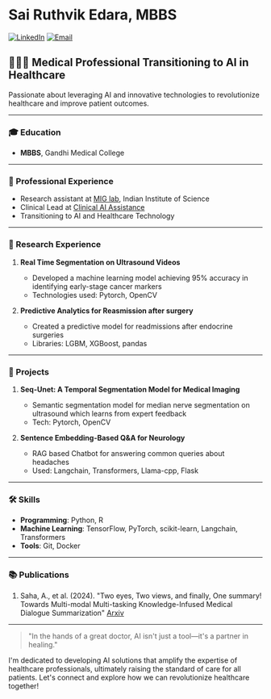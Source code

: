 # Sai Ruthvik Edara, MBBS

[![LinkedIn](https://img.shields.io/badge/-LinkedIn-0077B5?style=flat&logo=LinkedIn&logoColor=white)](https://www.linkedin.com/in/ruthvikedara)
[![Email](https://img.shields.io/badge/-Email-D14836?style=flat&logo=Gmail&logoColor=white)](mailto:sruthvik1@gmail.com)

## 👨‍⚕️🚀 Medical Professional Transitioning to AI in Healthcare

Passionate about leveraging AI and innovative technologies to revolutionize healthcare and improve patient outcomes.

---

### 🎓 Education
- **MBBS**, Gandhi Medical College

---

### 💼 Professional Experience
- Research assistant at [MIG lab](https://cds.iisc.ac.in/faculty/yalavarthy/MIG/Aboutus.html), Indian Institute of Science
- Clinical Lead at [Clinical AI Assistance](https://clinicalaiassistance.com/)
- Transitioning to AI and Healthcare Technology

---

### 🔬 Research Experience
1. **Real Time Segmentation on Ultrasound Videos**
   - Developed a machine learning model achieving 95% accuracy in identifying early-stage cancer markers
   - Technologies used: Pytorch, OpenCV

2. **Predictive Analytics for Reasmission after surgery**
   - Created a predictive model for readmissions after endocrine surgeries
   - Libraries: LGBM, XGBoost, pandas

---

### 🚀 Projects
1. **Seq-Unet: A Temporal Segmentation Model for Medical Imaging**
   - Semantic segmentation model for median nerve segmentation on ultrasound which learns from expert feedback
   - Tech: Pytorch, OpenCV

2. **Sentence Embedding-Based Q&A for Neurology**
   - RAG based Chatbot for answering common queries about headaches
   - Used: Langchain, Transformers, Llama-cpp, Flask

---

### 🛠 Skills
- **Programming**: Python, R
- **Machine Learning**: TensorFlow, PyTorch, scikit-learn, Langchain, Transformers
- **Tools**: Git, Docker

---

### 📚 Publications
1. Saha, A., et al. (2024). "Two eyes, Two views, and finally, One summary! Towards Multi-modal Multi-tasking Knowledge-Infused Medical Dialogue Summarization" [Arxiv](https://doi.org/10.48550/arXiv.2407.15237)

---


> "In the hands of a great doctor, AI isn't just a tool—it's a partner in healing."

I'm dedicated to developing AI solutions that amplify the expertise of healthcare professionals, ultimately raising the standard of care for all patients. Let's connect and explore how we can revolutionize healthcare together!
